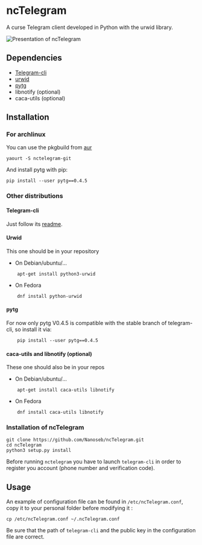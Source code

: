 # ncTelegram
A curse Telegram client developed in Python with the urwid library.

![Presentation of ncTelegram](http://pix.toile-libre.org/upload/original/1457204711.png)

## Dependencies

* [Telegram-cli](https://github.com/vysheng/tg)
* [urwid](http://urwid.org)
* [pytg](https://github.com/luckydonald/pytg)
* libnotify (optional)
* caca-utils (optional)

## Installation

### For archlinux
You can use the pkgbuild from [aur](https://aur.archlinux.org/packages/nctelegram-git/)
```
yaourt -S nctelegram-git
```
And install pytg with pip:

```
pip install --user pytg==0.4.5
```

### Other distributions

#### Telegram-cli
Just follow its [readme](https://github.com/vysheng/tg).

#### Urwid
This one should be in your repository

- On Debian/ubuntu/...
```
    apt-get install python3-urwid 
```

- On Fedora
```
    dnf install python-urwid
```

#### pytg

For now only pytg V0.4.5 is compatible with the stable branch of telegram-cli, so install it via: 
```
    pip install --user pytg==0.4.5
```

#### caca-utils and libnotify (optional)
These one should also be in your repos

- On Debian/ubuntu/...
```
    apt-get install caca-utils libnotify
```

- On Fedora
```
    dnf install caca-utils libnotify
```

### Installation of ncTelegram

```
git clone https://github.com/Nanoseb/ncTelegram.git
cd ncTelegram
python3 setup.py install
```

Before running `nctelegram` you have to launch `telegram-cli` in order to register you account (phone number and verification code).


## Usage

An example of configuration file can be found in `/etc/ncTelegram.conf`, copy it to your personal folder before modifying it : 
```
cp /etc/ncTelegram.conf ~/.ncTelegram.conf
```
Be sure that the path of `telegram-cli` and the public key in the configuration file are correct.




